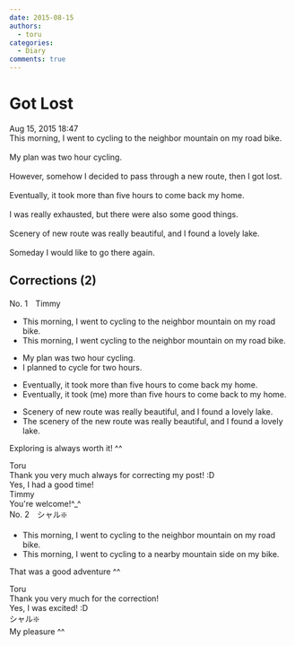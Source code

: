 ```yaml
---
date: 2015-08-15
authors:
  - toru
categories:
  - Diary
comments: true
---
```


# Got Lost
<div class="date">Aug 15, 2015 18:47</div>
<div id="post"><div id="body_show_ori">
This morning, I went to cycling to the neighbor mountain on my road bike.<br/><br/>My plan was two hour cycling.<br/><br/>However, somehow I decided to pass through a new route, then I got lost.<br/><br/>Eventually, it took more than five hours to come back my home.<br/><br/>I was really exhausted, but there were also some good things.<br/><br/>Scenery of new route was really beautiful, and I found a lovely lake.<br/><br/>Someday I would like to go there again.
</div></div>

<!-- more -->


## Corrections (2)
<div id="block"><div class="first_name"> No. 1　<span class="just_name">Timmy</span></div><div id="block2">
<ul class="correction_field">
<li class="incorrect">This morning, I went to cycling to the neighbor mountain on my road bike.</li>
<li class="corrected correct">
This morning, I went cycling to the neighbor mountain on my road bike.
</li>
</ul>
<ul class="correction_field">
<li class="incorrect">My plan was two hour cycling.</li>
<li class="corrected correct">
I plan<span class="f_blue">ned</span> to cycle for two hour<span class="f_blue">s</span>.
</li>
</ul>
<ul class="correction_field">
<li class="incorrect">Eventually, it took more than five hours to come back my home.</li>
<li class="corrected correct">
Eventually, it took (<span class="f_blue">me</span>) more than five hours to come back <span class="f_blue">to</span> my home.
</li>
</ul>
<ul class="correction_field">
<li class="incorrect">Scenery of new route was really beautiful, and I found a lovely lake.</li>
<li class="corrected correct">
<span class="f_blue">The</span> scenery of <span class="f_blue">the</span> new route was really beautiful, and I found a lovely lake.
</li>
</ul>
<p class="comment_small">
 Exploring is always worth it! ^^
</p>

</div><div class="name"><span class="just_name">Toru</span><br>
Thank you very much always for correcting my post! :D<br/>Yes, I had a good time!
</div>
<div class="name"><span class="just_name">Timmy</span><br>
You're welcome!^_^
</div>
</div>
<div id="block"><div class="first_name"> No. 2　<span class="just_name">シャル❇️</span></div><div id="block2">
<ul class="correction_field">
<li class="incorrect">This morning, I went to cycling to the neighbor mountain on my road bike.</li>
<li class="corrected correct">
This morning, I went to cycling to a nearby mountain side on my bike.
</li>
</ul>
<p class="comment_small">
 That was a good adventure ^^
</p>

</div><div class="name"><span class="just_name">Toru</span><br>
Thank you very much for the correction!<br/>Yes, I was excited! :D
</div>
<div class="name"><span class="just_name">シャル❇️</span><br>
My pleasure ^^
</div>
</div>
